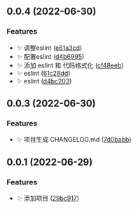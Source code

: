 ## 0.0.4 (2022-06-30)


### Features

* :sparkles: 调整eslint ([e61a3cd](https://github.com/fxss5201/test-changelog/commit/e61a3cd0a33a78885143f975eb1132df011a575c))
* :sparkles: 配置eslint ([d4b6995](https://github.com/fxss5201/test-changelog/commit/d4b6995d4296090693a93852b6c7dae4c6d1e0ca))
* :sparkles: 添加 eslint 和 代码格式化 ([cf48eeb](https://github.com/fxss5201/test-changelog/commit/cf48eebca07a2e4c03d3d5c8001a878eb6024331))
* :sparkles: eslint ([61c28dd](https://github.com/fxss5201/test-changelog/commit/61c28ddfc1fc40d2332e74bd3c2ddac36a580b6e))
* :sparkles: eslint ([d4bc203](https://github.com/fxss5201/test-changelog/commit/d4bc203a7a0b251c38c4415c8b3fa3c9a2c539fc))



## 0.0.3 (2022-06-30)


### Features

* :sparkles: 项目生成 CHANGELOG.md ([7d0babb](https://github.com/fxss5201/test-changelog/commit/7d0babb4ccf0927d4379c078f26b8486bf4a774c))



## 0.0.1 (2022-06-29)


### Features

* :sparkles: 添加项目 ([29bc917](https://github.com/fxss5201/test-changelog/commit/29bc917b536a41ea4683872c94b281b308d362a1))



